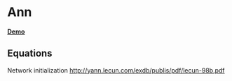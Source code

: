 Ann
===

[**Demo**](http://levithomason.github.io/ann/)

## Equations
Network initialization 
http://yann.lecun.com/exdb/publis/pdf/lecun-98b.pdf

